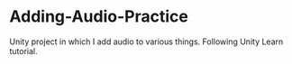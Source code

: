 # Adding-Audio-Practice
Unity project in which I add audio to various things. Following Unity Learn tutorial.
